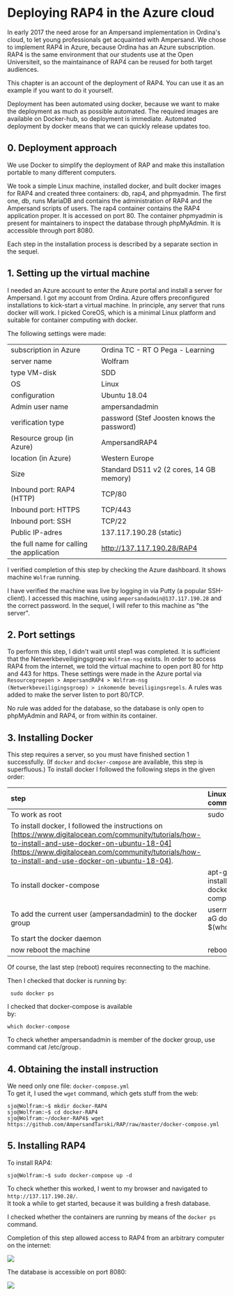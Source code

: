 # Deploying RAP4 in the Azure cloud

In early 2017 the need arose for an Ampersand implementation in Ordina's cloud, to let young professionals get acquainted with Ampersand. We chose to implement RAP4 in Azure, because Ordina has an Azure subscription. RAP4 is the same environment that our students use at the Open Universiteit, so the maintainance of RAP4 can be reused for both target audiences.

This chapter is an account of the deployment of RAP4. You can use it as an example if you want to do it yourself.

Deployment has been automated using docker, because we want to make the deployment as much as possible automated. The required images are available on Docker-hub, so deployment is immediate. Automated deployment by docker means that we can quickly release updates too.

## 0. Deployment approach

We use Docker to simplify the deployment of RAP and make this installation portable to many different computers.

We took a simple Linux machine, installed docker, and built docker images for RAP4 and created three containers: db, rap4, and phpmyadmin. The first one, db, runs MariaDB and contains the administration of RAP4 and the Ampersand scripts of users. The rap4 container contains the RAP4 application proper. It is accessed on port 80. The container phpmyadmin is present for maintainers to inspect the database through phpMyAdmin. It is accessible through port 8080.

Each step in the installation process is described by a separate section in the sequel.

## 1. Setting up the virtual machine

I needed an Azure account to enter the Azure portal and install a server for Ampersand. I got my account from Ordina. Azure offers preconfigured installations to kick-start a virtual machine. In principle, any server that runs docker will work. I picked CoreOS, which is a minimal Linux platform and suitable for container computing with docker.

The following settings were made:

|  |  |
| :--- | :--- |
| subscription in Azure | Ordina TC - RT O Pega - Learning |
| server name | Wolfram |
| type VM-disk | SDD |
| OS | Linux |
| configuration | Ubuntu 18.04 |
| Admin user name | ampersandadmin |
| verification type | password \(Stef Joosten knows the password\) |
| Resource group \(in Azure\) | AmpersandRAP4 |
| location \(in Azure\) | Western Europe |
| Size | Standard DS11 v2 \(2 cores, 14 GB memory\) |
| Inbound port: RAP4 \(HTTP\) | TCP/80 |
| Inbound port: HTTPS | TCP/443 |
| Inbound port: SSH | TCP/22 |
| Public IP-adres | 137.117.190.28 \(static\) |
| the full name for calling the application | http://137.117.190.28/RAP4 |

I verified completion of this step by checking the Azure dashboard. It shows machine `Wolfram` running.

I have verified the machine was live by logging in via Putty \(a popular SSH-client\). I accessed this machine, using `ampersandadmin@137.117.190.28` and the correct password. In the sequel, I will refer to this machine as "the server".

## 2. Port settings

To perform this step, I didn't wait until step1 was completed. It is sufficient that the Netwerkbeveiligingsgroep `Wolfram-nsg` exists. In order to access RAP4 from the internet, we told the virtual machine to open port 80 for http and 443 for https. These settings were made in the Azure portal via `Resourcegroepen > AmpersandRAP4 > Wolfram-nsg (Netwerkbeveiligingsgroep) > inkomende beveiligingsregels`. A rules was added to make the server listen to port 80/TCP.

No rule was added for the database, so the database is only open to phpMyAdmin and RAP4, or from within its container.

## 3. Installing Docker

This step requires a server, so you must have finished section 1 successfully. \(If `docker` and `docker-compose` are available, this step is superfluous.\) To install docker I followed the following steps in the given order:

| step | Linux command |
| :--- | :--- |
| To work as root | sudo -i |
| To install docker, I followed the instructions on [https://www.digitalocean.com/community/tutorials/how-to-install-and-use-docker-on-ubuntu-18-04](https://www.digitalocean.com/community/tutorials/how-to-install-and-use-docker-on-ubuntu-18-04). |  |
| To install docker-compose | apt-get install docker-compose |
| To add the current user \(ampersandadmin\) to the docker group | usermod -aG docker $\(whoami\) |
| To start the docker daemon |  |
| now reboot the machine | reboot |

Of course, the last step \(reboot\) requires reconnecting to the machine.

Then I checked that docker is running by:

```text
 sudo docker ps
```

I checked that docker-compose is available  
by:

`which docker-compose`

To check whether ampersandadmin is member of the docker group, use command cat /etc/group`.`

## 4. Obtaining the install instruction

We need only one file: `docker-compose.yml`  
To get it, I used the `wget` command, which gets stuff from the web:

```text
sjo@Wolfram:~$ mkdir docker-RAP4
sjo@Wolfram:~$ cd docker-RAP4
sjo@Wolfram:~/docker-RAP4$ wget https://github.com/AmpersandTarski/RAP/raw/master/docker-compose.yml
```

## 5. Installing RAP4

To install RAP4:

```text
sjo@Wolfram:~$ sudo docker-compose up -d
```

To check whether this worked, I went to my browser and navigated to `http://137.117.190.28/`.  
It took a while to get started, because it was building a fresh database.

I checked whether the containers are running by means of the `docker ps` command.

Completion of this step allowed access to RAP4 from an arbitrary computer on the internet:

![](../assets/import.png)

The database is accessible on port 8080:

![](../assets/phpMyAdmin.png)

